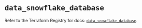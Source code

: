 # `data_snowflake_database`

Refer to the Terraform Registry for docs: [`data_snowflake_database`](https://registry.terraform.io/providers/snowflakedb/snowflake/2.5.0/docs/data-sources/database).
